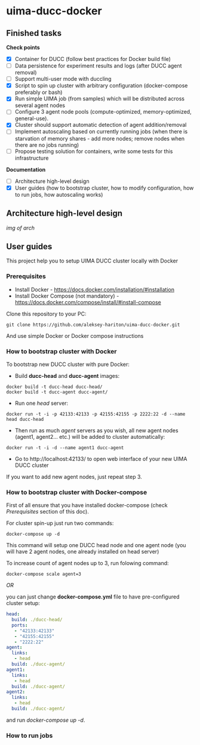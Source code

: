 # uima-ducc-docker

## Finished tasks

**Check points**
- [x] Container for DUCC (follow best practices for Docker build file)
- [ ] Data persistence for experiment results and logs (after DUCC agent removal)
- [ ] Support multi-user mode with duccling
- [x] Script to spin up cluster with arbitrary configuration (docker-compose preferably or bash)
- [x] Run simple UIMA job (from samples) which will be distributed across several agent nodes
- [ ] Configure 3 agent node pools (compute-optimized, memory-optimized, general-use).
- [x] Cluster should support automatic detection of agent addition/removal
- [ ] Implement autoscaling based on currently running jobs (when there is starvation of memory shares - add more nodes; remove nodes when there are no jobs running)
- [ ] Propose testing solution for containers, write some tests for this infrastructure
 
**Documentation**
- [ ] Architecture high-level design
- [x] User guides (how to bootstrap cluster, how to modify configuration, how to run jobs, how autoscaling works)

## Architecture high-level design

*img of arch*


## User guides

This project help you to setup UIMA DUCC cluster locally with Docker

### Prerequisites

* Install Docker - https://docs.docker.com/installation/#installation
* Install Docker Compose (not mandatory) - https://docs.docker.com/compose/install/#install-compose

Clone this repository to your PC:

```shell
git clone https://github.com/aleksey-hariton/uima-ducc-docker.git
```

And use simple Docker or Docker compose instructions

### How to bootstrap cluster with Docker

To bootstrap new DUCC cluster with pure Docker:
* Build **ducc-head** and **ducc-agent** images:
```shell
docker build -t ducc-head ducc-head/
docker build -t ducc-agent ducc-agent/
```
* Run one *head* server:
```shell
docker run -t -i -p 42133:42133 -p 42155:42155 -p 2222:22 -d --name head ducc-head
```
* Then run as much *agent* servers as you wish, all new agent nodes (agent1, agent2... etc.) will be added to cluster automatically:
```shell
docker run -t -i -d --name agent1 ducc-agent
```
* Go to http://localhost:42133/ to open web interface of your new UIMA DUCC cluster

If you want to add new agent nodes, just repeat step 3.

### How to bootstrap cluster with Docker-compose

First of all ensure that you have installed docker-compose (check *Prerequisites* section of this doc).

For cluster spin-up just run two commands:

```shell
docker-compose up -d
```

This command will setup one DUCC head node and one agent node (you will have 2 agent nodes, one already installed on head server)

To increase count of agent nodes up to 3, run folowing command:

```shell
docker-compose scale agent=3
```

*OR*

you can just change **docker-compose.yml** file to have pre-configured cluster setup:

```yaml
head:
  build: ./ducc-head/
  ports:
   - "42133:42133"
   - "42155:42155"
   - "2222:22"
agent:
  links:
   - head
  build: ./ducc-agent/
agent1:
  links:
   - head
  build: ./ducc-agent/
agent2:
  links:
   - head
  build: ./ducc-agent/
```

and run *docker-compose up -d*.

### How to run jobs
